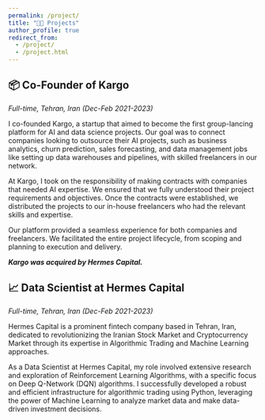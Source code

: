```yaml
---
permalink: /project/
title: "👨‍💻 Projects"
author_profile: true
redirect_from: 
  - /project/
  - /project.html
---
```


📦 Co-Founder of Kargo
------
_Full-time, Tehran, Iran (Dec-Feb 2021-2023)_  

I co-founded Kargo, a startup that aimed to become the first group-lancing platform for AI and data science projects. Our goal was to connect companies looking to outsource their AI projects, such as business analytics, churn prediction, sales forecasting, and data management jobs like setting up data warehouses and pipelines, with skilled freelancers in our network.  

At Kargo, I took on the responsibility of making contracts with companies that needed AI expertise. We ensured that we fully understood their project requirements and objectives. Once the contracts were established, we distributed the projects to our in-house freelancers who had the relevant skills and expertise.  

Our platform provided a seamless experience for both companies and freelancers. We facilitated the entire project lifecycle, from scoping and planning to execution and delivery.   

***Kargo was acquired by Hermes Capital.***


📈 Data Scientist at Hermes Capital
------
_Full-time, Tehran, Iran (Dec-Feb 2021-2023)_  

Hermes Capital is a prominent fintech company based in Tehran, Iran, dedicated to revolutionizing the Iranian Stock Market and Cryptocurrency Market through its expertise in Algorithmic Trading and Machine Learning approaches.  

As a Data Scientist at Hermes Capital, my role involved extensive research and exploration of Reinforcement Learning Algorithms, with a specific focus on Deep Q-Network (DQN) algorithms. I successfully developed a robust and efficient infrastructure for algorithmic trading using Python, leveraging the power of Machine Learning to analyze market data and make data-driven investment decisions.  
